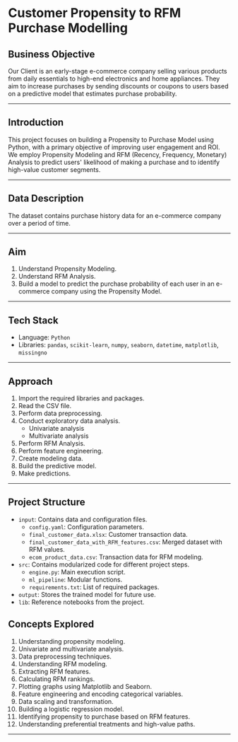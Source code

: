 # Customer Propensity to RFM Purchase Modelling 

## Business Objective
Our Client is an early-stage e-commerce company selling various products from daily essentials to high-end electronics and home appliances. They aim to increase purchases by sending discounts or coupons to users based on a predictive model that estimates purchase probability.

---

## Introduction
This project focuses on building a Propensity to Purchase Model using Python, with a primary objective of improving user engagement and ROI. We employ Propensity Modeling and RFM (Recency, Frequency, Monetary) Analysis to predict users' likelihood of making a purchase and to identify high-value customer segments.

---

## Data Description
The dataset contains purchase history data for an e-commerce company over a period of time.

---

## Aim
1. Understand Propensity Modeling.
2. Understand RFM Analysis.
3. Build a model to predict the purchase probability of each user in an e-commerce company using the Propensity Model.

---

## Tech Stack
- Language: `Python`
- Libraries: `pandas`, `scikit-learn`, `numpy`, `seaborn`, `datetime`, `matplotlib`, `missingno`

---

## Approach
1. Import the required libraries and packages.
2. Read the CSV file.
3. Perform data preprocessing.
4. Conduct exploratory data analysis.
   - Univariate analysis
   - Multivariate analysis
1. Perform RFM Analysis.
2. Perform feature engineering.
3. Create modeling data.
4. Build the predictive model.
5. Make predictions.

---

## Project Structure
- `input`: Contains data and configuration files.
   - `config.yaml`: Configuration parameters.
   - `final_customer_data.xlsx`: Customer transaction data.
   - `final_customer_data_with_RFM_features.csv`: Merged dataset with RFM values.
   - `ecom_product_data.csv`: Transaction data for RFM modeling.
- `src`: Contains modularized code for different project steps.
   - `engine.py`: Main execution script.
   - `ml_pipeline`: Modular functions.
   - `requirements.txt`: List of required packages.
- `output`: Stores the trained model for future use.
- `lib`: Reference notebooks from the project.

## Concepts Explored

1. Understanding propensity modeling.
2. Univariate and multivariate analysis.
3. Data preprocessing techniques.
4. Understanding RFM modeling.
5. Extracting RFM features.
6. Calculating RFM rankings.
7. Plotting graphs using Matplotlib and Seaborn.
8. Feature engineering and encoding categorical variables.
9. Data scaling and transformation.
10. Building a logistic regression model.
11. Identifying propensity to purchase based on RFM features.
12. Understanding preferential treatments and high-value paths.

---



